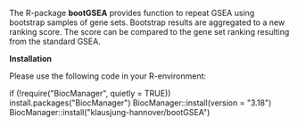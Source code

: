 The R-package **bootGSEA** provides function to repeat GSEA using bootstrap samples of gene sets. Bootstrap results are aggregated to a new ranking score. The score can be compared to the gene set ranking resulting from the standard GSEA.

**Installation**

Please use the following code in your R-environment:

if (!require("BiocManager", quietly = TRUE))
    install.packages("BiocManager")
BiocManager::install(version = "3.18")
BiocManager::install("klausjung-hannover/bootGSEA")
